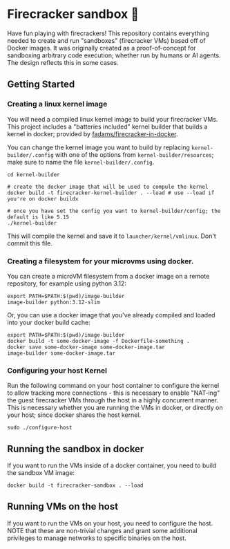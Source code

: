 # Firecracker sandbox 🧨
Have fun playing with firecrackers! This repository contains everything needed to create and run "sandboxes" (firecracker VMs)
based off of Docker images. It was originally created as a proof-of-concept for sandboxing arbitrary code execution; whether run by humans or AI agents. The design reflects this in some cases. 

## Getting Started

### Creating a linux kernel image
You will need a compiled linux kernel image to build your firecracker VMs. This project includes a "batteries included" kernel builder that builds a kernel in docker; provided by [fadams/firecracker-in-docker](https://github.com/fadams/firecracker-in-docker).

You can change the kernel image you want to build by replacing `kernel-builder/.config` with one of the options from `kernel-builder/resources`; make sure to name the file `kernel-builder/.config`. 

```shell 
cd kernel-builder 

# create the docker image that will be used to compule the kernel
docker build -t firecracker-kernel-builder . --load # use --load if you're on docker buildx

# once you have set the config you want to kernel-builder/config; the default is like 5.15 
./kernel-builder
```

This will compile the kernel and save it to `launcher/kernel/vmlinux`. Don't commit this file.

### Creating a filesystem for your microvms using docker.

You can create a microVM filesystem from a docker image on a remote repository, for example using python 3.12:
```shell
export PATH=$PATH:$(pwd)/image-builder
image-builder python:3.12-slim
```

Or, you can use a docker image that you've already compiled and loaded into your docker build cache:
```shell
export PATH=$PATH:$(pwd)/image-builder
docker build -t some-docker-image -f Dockerfile-something .
docker save some-docker-image some-docker-image.tar
image-builder some-docker-image.tar
```

### Configuring your host Kernel
Run the following command on your host container to configure the kernel to allow tracking more connections - this is necessary to enable "NAT-ing" the guest firecracker VMs through the host in a highly concurrent manner. This is necessary whether you are running the VMs in docker, or directly on your host; since docker shares the host kernel.

```shell
sudo ./configure-host
```

## Running the sandbox in docker

If you want to run the VMs inside of a docker container, you need to build the sandbox VM image:
```shell
docker build -t firecracker-sandbox . --load 
```


## Running VMs on the host
If you want to run the VMs on your host, you need to configure the host. NOTE that these are non-trivial changes and grant some additional privileges to manage networks to specific binaries on the host. 
